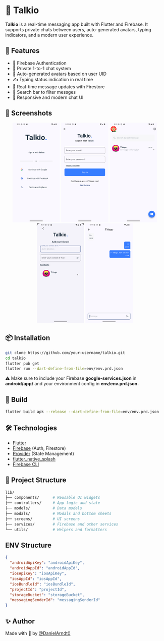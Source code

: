 
# 📱 Talkio

**Talkio** is a real-time messaging app built with Flutter and Firebase. It supports private chats between users, auto-generated avatars, typing indicators, and a modern user experience.

## 🚀 Features

- 🔐 Firebase Authentication  
- 💬 Private 1-to-1 chat system  
- 👤 Auto-generated avatars based on user UID  
- ✍️ Typing status indication in real time  
- 📩 Real-time message updates with Firestore  
- 🔎 Search bar to filter messges  
- 📱 Responsive and modern chat UI

## 📱 Screenshots

<p align="center">
  <img src="images/Screenshots/screenshot(1).png" width="150" />
  <img src="images/Screenshots/screenshot(2).png" width="150" />
  <img src="images/Screenshots/screenshot(4).png" width="150" />
  <img src="images/Screenshots/screenshot(5).png" width="150" />
  <img src="images/Screenshots/screenshot(6).png" width="150" />
</p>

## 📦 Installation
```bash
git clone https://github.com/your-username/talkio.git
cd talkio
flutter pub get
flutter run --dart-define-from-file=env/env.prd.json
```
⚠️ Make sure to include your Firebase **google-services.json** in **android/app/**
and your environment config in **env/env.prd.json.**

## 🧪 Build
```bash
flutter build apk --release --dart-define-from-file=env/env.prd.json
```

## 🛠 Technologies

- [Flutter](https://flutter.dev/)
- [Firebase](https://firebase.google.com/) (Auth, Firestore)
- [Provider](https://pub.dev/packages/provider) (State Management)
- [flutter_native_splash](https://pub.dev/packages/flutter_native_splash)
- [Firebase CLI](https://firebase.google.com/docs/cli)

## 📂 Project Structure
```bash
lib/
├── components/      # Reusable UI widgets
├── controllers/     # App logic and state
├── models/          # Data models
├── modals/          # Modals and bottom sheets
├── screens/         # UI screens
├── services/        # Firebase and other services
└── utils/           # Helpers and formatters
```

## ENV Structure
```json
{
  "androidApiKey": "androidApiKey",
  "androidAppId": "androidAppId",
  "iosApiKey": "iosApiKey",
  "iosAppId": "iosAppId",
  "iosBundleId": "iosBundleId",
  "projectId": "projectId",
  "storageBucket": "storageBucket",
  "messagingSenderId": "messagingSenderId"
}
```

## ✨ Author

Made with 💙 by [@DanielArndt0](https://github.com/DanielArndt0)
